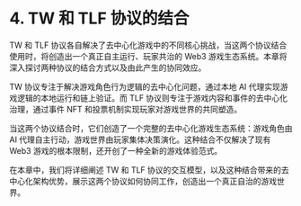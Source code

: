 # 4. TW 和 TLF 协议的结合

TW 和 TLF 协议各自解决了去中心化游戏中的不同核心挑战，当这两个协议结合使用时，将创造出一个真正自主运行、玩家共治的 Web3 游戏生态系统。本章将深入探讨两种协议的结合方式以及由此产生的协同效应。

TW 协议专注于解决游戏角色行为逻辑的去中心化问题，通过本地 AI 代理实现游戏逻辑的本地运行和链上验证。而 TLF 协议则专注于游戏内容和事件的去中心化治理，通过事件 NFT 和投票机制实现玩家对游戏世界的共同塑造。

当这两个协议结合时，它们创造了一个完整的去中心化游戏生态系统：游戏角色由 AI 代理自主行动，游戏世界由玩家集体决策演化。这种结合不仅解决了现有 Web3 游戏的根本限制，还开创了一种全新的游戏体验范式。

在本章中，我们将详细阐述 TW 和 TLF 协议的交互模型，以及这种结合带来的去中心化架构优势，展示这两个协议如何协同工作，创造出一个真正自治的游戏世界。
